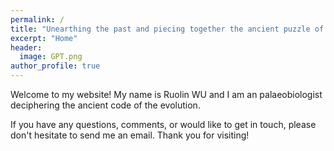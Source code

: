 ```yaml
---
permalink: /
title: "Unearthing the past and piecing together the ancient puzzle of life on Earth"
excerpt: "Home"
header:
  image: GPT.png
author_profile: true
---
```



Welcome to my website! My name is Ruolin WU and I am an palaeobiologist deciphering the ancient code of the evolution.

If you have any questions, comments, or would like to get in touch, please don't hesitate to send me an email. Thank you for visiting!  
